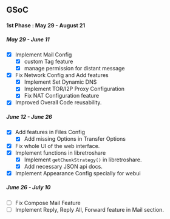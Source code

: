 ## GSoC
#### 1st Phase : May 29 - August 21

##### May 29 - June 11
- [X] Implement Mail Config
  - [X] custom Tag feature
  - [X] manage permission for distant message
- [X] Fix Network Config and Add features
  - [X] Implement Set Dynamic DNS
  - [X] Implement TOR/I2P Proxy Configuration
  - [X] Fix NAT Configuration feature
- [X] Improved Overall Code reusability.
##### June 12 - June 26
- [X] Add features in Files Config
  - [X] Add missing Options in Transfer Options
- [X] Fix whole UI of the web interface.
- [X] Implement functions in libretroshare
  - [X] Implement `getChunkStrategy()` in libretroshare.
  - [X] Add necessary JSON api docs.
- [X] Implement Appearance Config specially for webui
##### June 26 - July 10
- [ ] Fix Compose Mail Feature
- [ ] Implement Reply, Reply All, Forward feature in Mail section.
